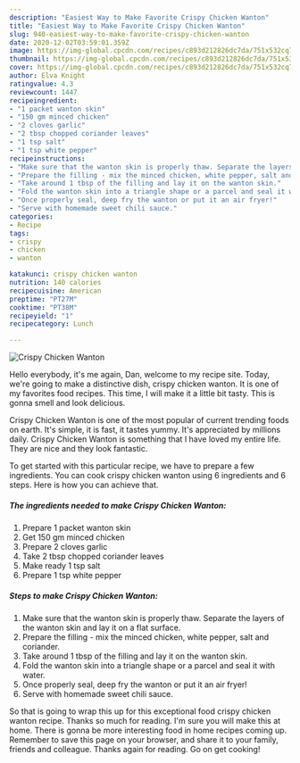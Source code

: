 ```yaml
---
description: "Easiest Way to Make Favorite Crispy Chicken Wanton"
title: "Easiest Way to Make Favorite Crispy Chicken Wanton"
slug: 940-easiest-way-to-make-favorite-crispy-chicken-wanton
date: 2020-12-02T03:59:01.359Z
image: https://img-global.cpcdn.com/recipes/c893d212826dc7da/751x532cq70/crispy-chicken-wanton-recipe-main-photo.jpg
thumbnail: https://img-global.cpcdn.com/recipes/c893d212826dc7da/751x532cq70/crispy-chicken-wanton-recipe-main-photo.jpg
cover: https://img-global.cpcdn.com/recipes/c893d212826dc7da/751x532cq70/crispy-chicken-wanton-recipe-main-photo.jpg
author: Elva Knight
ratingvalue: 4.3
reviewcount: 1447
recipeingredient:
- "1 packet wanton skin"
- "150 gm minced chicken"
- "2 cloves garlic"
- "2 tbsp chopped coriander leaves"
- "1 tsp salt"
- "1 tsp white pepper"
recipeinstructions:
- "Make sure that the wanton skin is properly thaw. Separate the layers of the wanton skin and lay it on a flat surface."
- "Prepare the filling - mix the minced chicken, white pepper, salt and coriander."
- "Take around 1 tbsp of the filling and lay it on the wanton skin."
- "Fold the wanton skin into a triangle shape or a parcel and seal it with water."
- "Once properly seal, deep fry the wanton or put it an air fryer!"
- "Serve with homemade sweet chili sauce."
categories:
- Recipe
tags:
- crispy
- chicken
- wanton

katakunci: crispy chicken wanton 
nutrition: 140 calories
recipecuisine: American
preptime: "PT27M"
cooktime: "PT38M"
recipeyield: "1"
recipecategory: Lunch

---
```



![Crispy Chicken Wanton](https://img-global.cpcdn.com/recipes/c893d212826dc7da/751x532cq70/crispy-chicken-wanton-recipe-main-photo.jpg)

Hello everybody, it's me again, Dan, welcome to my recipe site. Today, we're going to make a distinctive dish, crispy chicken wanton. It is one of my favorites food recipes. This time, I will make it a little bit tasty. This is gonna smell and look delicious.

Crispy Chicken Wanton is one of the most popular of current trending foods on earth. It's simple, it is fast, it tastes yummy. It's appreciated by millions daily. Crispy Chicken Wanton is something that I have loved my entire life. They are nice and they look fantastic.




To get started with this particular recipe, we have to prepare a few ingredients. You can cook crispy chicken wanton using 6 ingredients and 6 steps. Here is how you can achieve that.

<!--inarticleads1-->

##### The ingredients needed to make Crispy Chicken Wanton:

1. Prepare 1 packet wanton skin
1. Get 150 gm minced chicken
1. Prepare 2 cloves garlic
1. Take 2 tbsp chopped coriander leaves
1. Make ready 1 tsp salt
1. Prepare 1 tsp white pepper




<!--inarticleads2-->

##### Steps to make Crispy Chicken Wanton:

1. Make sure that the wanton skin is properly thaw. Separate the layers of the wanton skin and lay it on a flat surface.
1. Prepare the filling - mix the minced chicken, white pepper, salt and coriander.
1. Take around 1 tbsp of the filling and lay it on the wanton skin.
1. Fold the wanton skin into a triangle shape or a parcel and seal it with water.
1. Once properly seal, deep fry the wanton or put it an air fryer!
1. Serve with homemade sweet chili sauce.




So that is going to wrap this up for this exceptional food crispy chicken wanton recipe. Thanks so much for reading. I'm sure you will make this at home. There is gonna be more interesting food in home recipes coming up. Remember to save this page on your browser, and share it to your family, friends and colleague. Thanks again for reading. Go on get cooking!
